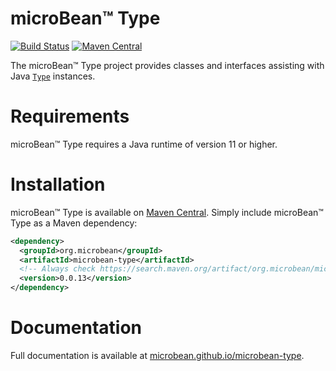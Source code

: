 # microBean™ Type

[![Build Status](https://travis-ci.com/microbean/microbean-type.svg?branch=master)](https://travis-ci.com/microbean/microbean-type)
[![Maven Central](https://maven-badges.herokuapp.com/maven-central/org.microbean/microbean-type/badge.svg)](https://maven-badges.herokuapp.com/maven-central/org.microbean/microbean-type)

The microBean™ Type project provides classes and interfaces assisting
with Java <a
href="https://docs.oracle.com/en/java/javase/11/docs/api/java.base/java/lang/reflect/Type.html"><code>Type</code></a>
instances.

# Requirements

microBean™ Type requires a Java runtime of version 11 or higher.

# Installation

microBean™ Type is available on [Maven
Central](https://search.maven.org/).  Simply include microBean™ Type
as a Maven dependency:

```xml
<dependency>
  <groupId>org.microbean</groupId>
  <artifactId>microbean-type</artifactId>
  <!-- Always check https://search.maven.org/artifact/org.microbean/microbean-type for up-to-date available versions. -->
  <version>0.0.13</version>
</dependency>
```

# Documentation

Full documentation is available at
[microbean.github.io/microbean-type](https://microbean.github.io/microbean-type/).
